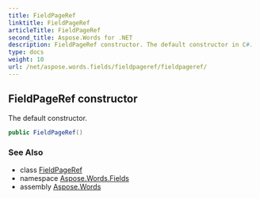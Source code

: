 ```yaml
---
title: FieldPageRef
linktitle: FieldPageRef
articleTitle: FieldPageRef
second_title: Aspose.Words for .NET
description: FieldPageRef constructor. The default constructor in C#.
type: docs
weight: 10
url: /net/aspose.words.fields/fieldpageref/fieldpageref/
---
```

## FieldPageRef constructor

The default constructor.

```csharp
public FieldPageRef()
```

### See Also

* class [FieldPageRef](../)
* namespace [Aspose.Words.Fields](../../fieldpageref/)
* assembly [Aspose.Words](../../../)
